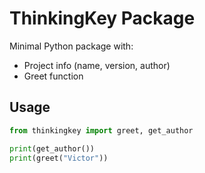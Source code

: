 # ThinkingKey Package

Minimal Python package with:

- Project info (name, version, author)
- Greet function

## Usage

```python
from thinkingkey import greet, get_author

print(get_author())
print(greet("Victor"))

